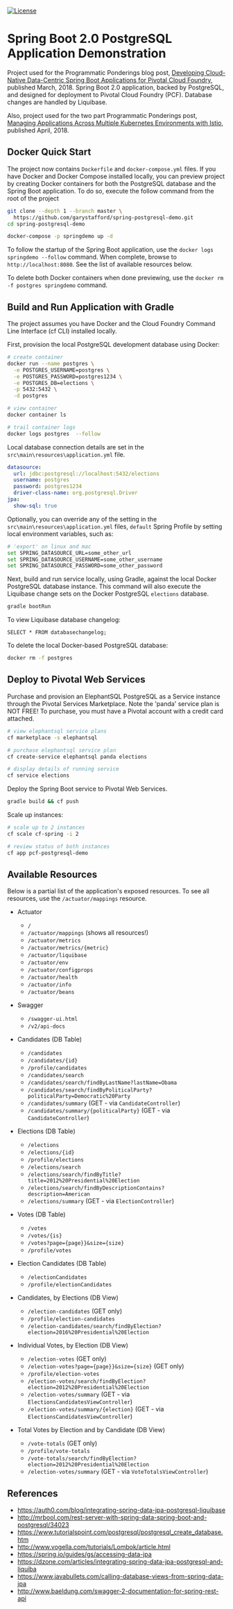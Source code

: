 [![License](https://img.shields.io/badge/License-Apache%202.0-blue.svg)](https://opensource.org/licenses/Apache-2.0)

# Spring Boot 2.0 PostgreSQL Application Demonstration

Project used for the Programmatic Ponderings blog post, [Developing Cloud-Native Data-Centric Spring Boot Applications for Pivotal Cloud Foundry](https://wp.me/p1RD28-5Jh), published March, 2018. Spring Boot 2.0 application, backed by PostgreSQL, and designed for deployment to Pivotal Cloud Foundry (PCF). Database changes are handled by Liquibase.

Also, project used for the two part Programmatic Ponderings post, [Managing Applications Across Multiple Kubernetes Environments with Istio](https://wp.me/p1RD28-5L7), published April, 2018.
## Docker Quick Start

The project now contains `Dockerfile` and `docker-compose.yml` files. If you have Docker and Docker Compose installed locally, you can preview project by creating Docker containers for both the PostgreSQL database and the Spring Boot application. To do so, execute the follow command from the root of the project

```bash
git clone --depth 1 --branch master \
  https://github.com/garystafford/spring-postgresql-demo.git
cd spring-postgresql-demo

docker-compose -p springdemo up -d
```

To follow the startup of the Spring Boot application, use the `docker logs springdemo --follow` command. When complete, browse to `http://localhost:8080`. See the list of available resources below.

To delete both Docker containers when done previewing, use the `docker rm -f postgres springdemo` command.

## Build and Run Application with Gradle

The project assumes you have Docker and the Cloud Foundry Command Line Interface (cf CLI) installed locally.

First, provision the local PostgreSQL development database using Docker:

```bash
# create container
docker run --name postgres \
  -e POSTGRES_USERNAME=postgres \
  -e POSTGRES_PASSWORD=postgres1234 \
  -e POSTGRES_DB=elections \
  -p 5432:5432 \
  -d postgres

# view container
docker container ls

# trail container logs
docker logs postgres  --follow
```

Local database connection details are set in the `src\main\resources\application.yml` file.

```yaml
datasource:
  url: jdbc:postgresql://localhost:5432/elections
  username: postgres
  password: postgres1234
  driver-class-name: org.postgresql.Driver
jpa:
  show-sql: true
```

Optionally, you can override any of the setting in the `src\main\resources\application.yml` files, `default` Spring Profile by setting local environment variables, such as:

```bash
# 'export' on linux and mac
set SPRING_DATASOURCE_URL=some_other_url
set SPRING_DATASOURCE_USERNAME=some_other_username
set SPRING_DATASOURCE_PASSWORD=some_other_password
```

Next, build and run service locally, using Gradle, against the local Docker PostgreSQL database instance. This command will also execute the Liquibase change sets on the Docker PostgreSQL `elections` database.

```bash
gradle bootRun
```

To view Liquibase database changelog:

```postgresplsql
SELECT * FROM databasechangelog;
```

To delete the local Docker-based PostgreSQL database:

```bash
docker rm -f postgres
```

## Deploy to Pivotal Web Services

Purchase and provision an ElephantSQL PostgreSQL as a Service instance through the Pivotal Services Marketplace. Note the 'panda' service plan is NOT FREE! To purchase, you must have a Pivotal account with a credit card attached.

```bash
# view elephantsql service plans
cf marketplace -s elephantsql

# purchase elephantsql service plan
cf create-service elephantsql panda elections

# display details of running service
cf service elections
```

Deploy the Spring Boot service to Pivotal Web Services.

```bash
gradle build && cf push
```

Scale up instances:

```bash
# scale up to 2 instances
cf scale cf-spring -i 2

# review status of both instances
cf app pcf-postgresql-demo
```

## Available Resources

Below is a partial list of the application's exposed resources. To see all resources, use the `/actuator/mappings` resource.

-   Actuator

    -   `/`
    -   `/actuator/mappings` (shows all resources!)
    -   `/actuator/metrics`
    -   `/actuator/metrics/{metric}`
    -   `/actuator/liquibase`
    -   `/actuator/env`
    -   `/actuator/configprops`
    -   `/actuator/health`
    -   `/actuator/info`
    -   `/actuator/beans`

-   Swagger

    -   `/swagger-ui.html`
    -   `/v2/api-docs`

-   Candidates (DB Table)

    -   `/candidates`
    -   `/candidates/{id}`
    -   `/profile/candidates`
    -   `/candidates/search`
    -   `/candidates/search/findByLastName?lastName=Obama`
    -   `/candidates/search/findByPoliticalParty?politicalParty=Democratic%20Party`
    -   `/candidates/summary` (GET - via `CandidateController`)
    -   `/candidates/summary/{politicalParty}` (GET - via `CandidateController`)

-   Elections (DB Table)

    -   `/elections`
    -   `/elections/{id}`
    -   `/profile/elections`
    -   `/elections/search`
    -   `/elections/search/findByTitle?title=2012%20Presidential%20Election`
    -   `/elections/search/findByDescriptionContains?description=American`
    -   `/elections/summary` (GET - via `ElectionController`)


-   Votes (DB Table)

    -   `/votes`
    -   `/votes/{is}`
    -   `/votes?page={page}}&size={size}`
    -   `/profile/votes`

-   Election Candidates (DB Table)

    -   `/electionCandidates`
    -   `/profile/electionCandidates`

-   Candidates, by Elections (DB View)

    -   `/election-candidates` (GET only)
    -   `/profile/election-candidates`
    -   `/election-candidates/search/findByElection?election=2016%20Presidential%20Election`

-   Individual Votes, by Election (DB View)

    -   `/election-votes` (GET only)
    -   `/election-votes?page={page}}&size={size}` (GET only)
    -   `/profile/election-votes`
    -   `/election-votes/search/findByElection?election=2012%20Presidential%20Election`
    -   `/election-votes/summary` (GET - via `ElectionsCandidatesViewController`)
    -   `/election-votes/summary/{election}` (GET - via `ElectionsCandidatesViewController`)

-   Total Votes by Election and by Candidate (DB View)

    -   `/vote-totals` (GET only)
    -   `/profile/vote-totals`
    -   `/vote-totals/search/findByElection?election=2012%20Presidential%20Election`
    -   `/election-votes/summary` (GET - via `VoteTotalsViewController`)

## References

-   <https://auth0.com/blog/integrating-spring-data-jpa-postgresql-liquibase>
-   <http://mrbool.com/rest-server-with-spring-data-spring-boot-and-postgresql/34023>
-   <https://www.tutorialspoint.com/postgresql/postgresql_create_database.htm>
-   <http://www.vogella.com/tutorials/Lombok/article.html>
-   <https://spring.io/guides/gs/accessing-data-jpa>
-   <https://dzone.com/articles/integrating-spring-data-jpa-postgresql-and-liquiba>
-   <https://www.javabullets.com/calling-database-views-from-spring-data-jpa>
-   <http://www.baeldung.com/swagger-2-documentation-for-spring-rest-api>
